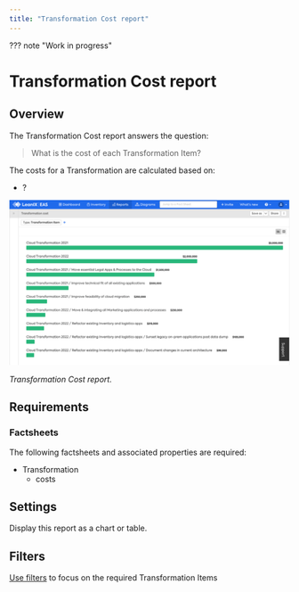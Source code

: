 ```yaml
---
title: "Transformation Cost report"
---
```


??? note "Work in progress"
    
# Transformation Cost report

## Overview

The Transformation Cost report answers the question:

>What is the cost of each Transformation Item?

The costs for a Transformation are calculated based on:

- ?

![Transformation Cost report](/assets/images/cost-transformation.png)

*Transformation Cost report.*

## Requirements

### Factsheets

The following factsheets and associated properties are required:

- Transformation
    - costs
    

## Settings

Display this report as a chart or table. 

<!--
![Transformation Cost report](/assets/images/cost-transformation-table.png)

*Transformation Cost table.*
--> 

## Filters

[Use filters][report-filters] to focus on the required Transformation Items

<!-- other links -->

[report-filters]: https://docs.leanix.net/docs/searching-and-filtering-functions-in-leanix#searching-in-reports
